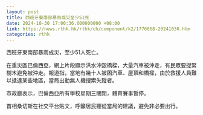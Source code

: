 ```yaml
---
layout: post
title: 西班牙東南部暴雨成災至少51死
date: 2024-10-30 17:00:36.000000000 +08:00
link: https://news.rthk.hk/rthk/ch/component/k2/1776868-20241030.htm
categories: rthk
---
```


西班牙東南部暴雨成災，至少51人死亡。

在重災區巴倫西亞，網上片段顯示洪水沖毀橋樑，大量汽車被沖走，有民眾要捉緊樹木避免被沖走。報道指，當地有幾十人被困汽車、屋頂和橋樑，由於救援人員難以抵達某些地區，當局出動無人機搜索失蹤者。

市政廳表示，巴倫西亞所有學校星期三關閉，體育賽事暫停。

首相桑切斯在社交平台貼文，呼籲居民聽從當局的建議，避免非必要出行。
